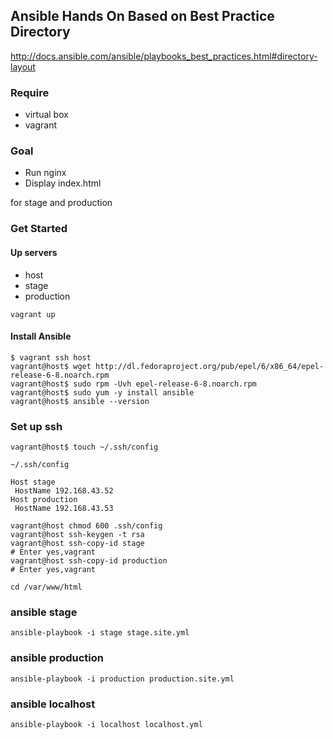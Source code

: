 ## Ansible Hands On Based on Best Practice Directory

http://docs.ansible.com/ansible/playbooks_best_practices.html#directory-layout

### Require

- virtual box
- vagrant

### Goal

- Run nginx
- Display index.html

for stage and production

### Get Started

#### Up servers

- host
- stage
- production

`vagrant up`

#### Install Ansible

```
$ vagrant ssh host
vagrant@host$ wget http://dl.fedoraproject.org/pub/epel/6/x86_64/epel-release-6-8.noarch.rpm
vagrant@host$ sudo rpm -Uvh epel-release-6-8.noarch.rpm
vagrant@host$ sudo yum -y install ansible
vagrant@host$ ansible --version
```

### Set up ssh

```
vagrant@host$ touch ~/.ssh/config
```

`~/.ssh/config`

```
Host stage
 HostName 192.168.43.52
Host production
 HostName 192.168.43.53
```

```
vagrant@host chmod 600 .ssh/config
vagrant@host ssh-keygen -t rsa
vagrant@host ssh-copy-id stage
# Enter yes,vagrant
vagrant@host ssh-copy-id production
# Enter yes,vagrant
```

`cd /var/www/html`

### ansible stage

```
ansible-playbook -i stage stage.site.yml
```

### ansible production

```
ansible-playbook -i production production.site.yml
```

### ansible localhost

```
ansible-playbook -i localhost localhost.yml
```